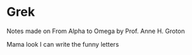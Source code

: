 # Grek
Notes made on From Alpha to Omega by Prof. Anne H. Groton

Mama look I can write the funny letters
